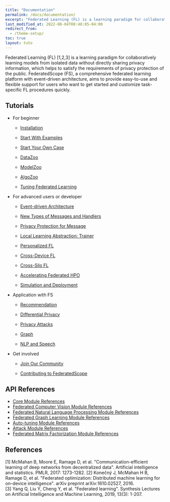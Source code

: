 ```yaml
---
title: "Documentation"
permalink: /docs/documentation/
excerpt: "Federated Learning (FL) is a learning paradigm for collaboratively learning models from isolated data without directly sharing privacy information, which helps to satisfy the requirements of privacy protection of the public."
last_modified_at: 2022-08-04T08:48:05-04:00
redirect_from:
  - /theme-setup/
toc: true
layout: tuto
---
```


Federated Learning (FL) [1,2,3] is a learning paradigm for collaboratively learning models from isolated data without directly sharing privacy information, which helps to satisfy the requirements of privacy protection of the public. FederatedScope (FS), a comprehensive federated learning platform with event-driven architecture, aims to provide easy-to-use and flexible support for users who want to get started and customize task-specific FL procedures quickly.

## Tutorials

* For beginner

  * [Installation](https://federatedscope.io/docs/installation/)

  * [Start With Examples](https://federatedscope.io/docs/examples/)

  * [Start Your Own Case](https://federatedscope.io/docs/own-case/)

  * [DataZoo](https://federatedscope.io/docs/datazoo/)

  * [ModelZoo](https://federatedscope.io/docs/modelzoo/)

  * [AlgoZoo](https://federatedscope.io/docs/algozoo/)

  * [Tuning Federated Learning](https://federatedscope.io/docs/use-hpo/)

* For advanced users or developer
  * [Event-driven Architecture](https://federatedscope.io/docs/event-driven-architecture/)

  * [New Types of Messages and Handlers](https://federatedscope.io/docs/new-type/)

  * [Privacy Protection for Message](https://federatedscope.io/docs/protected-msg/)

  * [Local Learning Abstraction: Trainer](https://federatedscope.io/docs/trainer/)

  * [Personalized FL](https://federatedscope.io/docs/pfl/)

  * [Cross-Device FL](https://federatedscope.io/docs/cross-device/)

  * [Cross-Silo FL](https://federatedscope.io/docs/cross-silo/)

  * [Accelerating Federated HPO](https://federatedscope.io/docs/improve-hpo/)

  * [Simulation and Deployment](https://federatedscope.io/docs/simulation-and-deployment/)

* Application with FS
  * [Recommendation](https://federatedscope.io/docs/recommendation/)

  * [Differential Privacy](https://federatedscope.io/docs/dp/)

  * [Privacy Attacks](https://federatedscope.io/docs/privacy-attacks/)

  * [Graph](https://federatedscope.io/docs/graph/)

  * [NLP and Speech](https://federatedscope.io/docs/nlp-and-speech/)

* Get involved
  * [Join Our Community](https://federatedscope.io/docs/community/)

  * [Contributing to FederatedScope](https://federatedscope.io/docs/contributor/)


## API References

- [Core Module References](https://federatedscope.io/refs/core.html)
- [Federated Computer Vision Module References](https://federatedscope.io/refs/cv.html)
- [Federated Natural Language Processing Module References](https://federatedscope.io/refs/nlp.html)
- [Federated Graph Learning Module References](https://federatedscope.io/refs/gfl.html)
- [Auto-tuning Module References](https://federatedscope.io/refs/autotune.html)
- [Attack Module References](https://federatedscope.io/refs/attack.html)
- [Federated Matrix Factorization Module References](https://federatedscope.io/refs/mf.html)

## References

[1] McMahan B, Moore E, Ramage D, et al. "Communication-efficient learning of deep networks from decentralized data". Artificial intelligence and statistics. PMLR, 2017: 1273-1282. 
[2] Konečný J, McMahan H B, Ramage D, et al. "Federated optimization: Distributed machine learning for on-device intelligence". arXiv preprint arXiv:1610.02527, 2016.  
[3] Yang Q, Liu Y, Cheng Y, et al. "Federated learning". Synthesis Lectures on Artificial Intelligence and Machine Learning, 2019, 13(3): 1-207.  

